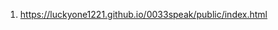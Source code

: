 <!-- https://github.com/luckyone1221/0033speak -->
1. <https://luckyone1221.github.io/0033speak/public/index.html>
